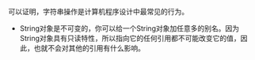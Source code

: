可以证明，字符串操作是计算机程序设计中最常见的行为。

* String对象是不可变的，你可以给一个String对象加任意多的别名。因为String对象具有只读特性，所以指向它的任何引用都不可能改变它的值，因此，也就不会对其他的引用有什么影响。